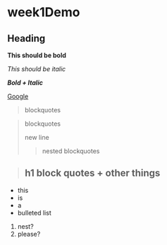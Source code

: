 # week1Demo

## Heading

**This should be bold**

*This should be italic*

***Bold + Italic***

[Google](http://www.google.com)

>blockquotes

>blockquotes
>
>new line
>>nested blockquotes

> ## h1 		block quotes + other things

- this
- is
- a
- bulleted list
1. nest?
2. please?

